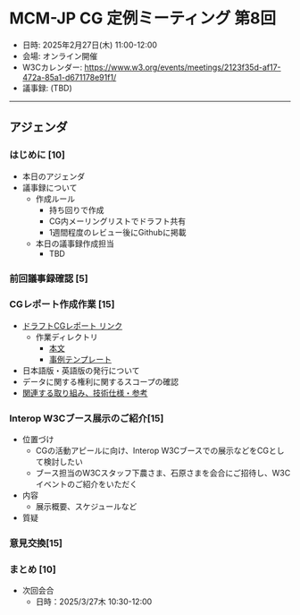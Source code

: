 # MCM-JP CG 定例ミーティング 第8回

- 日時: 2025年2月27日(木) 11:00-12:00
- 会場: オンライン開催
- W3Cカレンダー: https://www.w3.org/events/meetings/2123f35d-af17-472a-85a1-d671178e91f1/
- 議事録: (TBD)
  
---
## アジェンダ

### はじめに [10]
- 本日のアジェンダ
- 議事録について
  - 作成ルール
    - 持ち回りで作成
    - CG内メーリングリストでドラフト共有
    - 1週間程度のレビュー後にGithubに掲載
  - 本日の議事録作成担当
     - TBD

### 前回議事録確認 [5]
  

### CGレポート作成作業 [15]
  - [ドラフトCGレポート リンク](https://w3c-cg.github.io/mcm-jp/reports/cg-report.html)
    - 作業ディレクトリ
      - [本文](../../reports/)
      - [事例テンプレート](../../reports/use-cases/template/use-case.md)
  - 日本語版・英語版の発行について
  - データに関する権利に関するスコープの確認
  - [関連する取り組み、技術仕様・参考](https://w3c-cg.github.io/mcm-jp/reports/cg-report#references)

### Interop W3Cブース展示のご紹介[15]
- 位置づけ
  - CGの活動アピールに向け、Interop W3Cブースでの展示などをCGとして検討したい
  - ブース担当のW3Cスタッフ下農さま、石原さまを会合にご招待し、W3Cイベントのご紹介をいただく
- 内容
  - 展示概要、スケジュールなど
- 質疑

### 意見交換[15]


### まとめ [10]
- 次回会合
  - 日時：2025/3/27木 10:30-12:00

